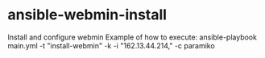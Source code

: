 # ansible-webmin-install
Install and configure webmin
Example of how to execute: ansible-playbook main.yml -t "install-webmin" -k -i "162.13.44.214," -c paramiko
